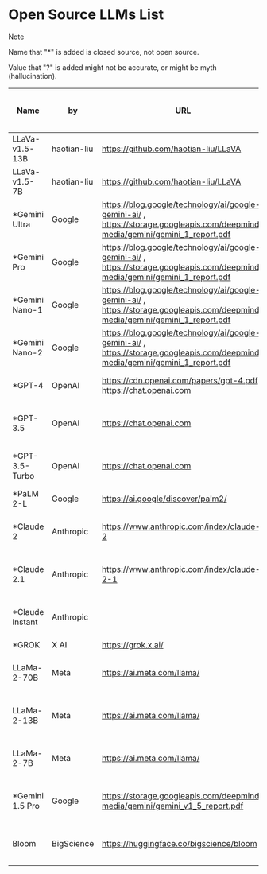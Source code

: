 # Open Source LLMs List

> [!NOTE]
> Name that "*" is added is closed source, not open source.
> 
> Value that "?" is added might not be accurate, or might be myth (hallucination). 

| Name | by | URL | Demo | Size | Max Token | VQAv2 | GQA | VizWiz | SQA | T-VQA | POPE | MME | MM-Bench | SEED | LLaVA-Bench-Wild | MM-Vet | MMLU | GSM8K | MATH | BIG-Bench-Hard | HumanEval | Natural2Code | DROP | Hellaswag | WMT23 | WinoGrande | AI2 Reasoning Challenge (ARC) | Trivia QA | Natural Questions | AGI Eval | BoolQ | OpenBookQA | QuAC | AMC 2022-23 | MGSM |
| ---- | ---- | ---- | ---- | ---- | ---- | ---- | ---- | ---- | ---- | ---- | ---- | ---- | ---- | ---- | ---- | ---- | ---- | ---- | ---- | ---- | ---- | ---- | ---- | ---- | ---- | ---- | ---- | ---- | ---- | ---- | ---- | ---- | ---- | ---- | ---- |
| LLaVa-v1.5-13B | haotian-liu | https://github.com/haotian-liu/LLaVA | https://llava.hliu.cc/ | 13B | | 78.5 | 62.0 | 50.0 | 66.8 | 58.2 | 85.9 | 1510.7 | 64.3 | 58.3 | 58.6 | 65.4 | 31.1 |
| LLaVa-v1.5-7B | haotian-liu | https://github.com/haotian-liu/LLaVA |  | 7B | | 80.0 | 63.3 | 53.6 | 71.6 | 61.3 | 85.9 | 1531.3 | 67.7 | 63.6 | 61.6 | 72.5 | 36.1 |
| *Gemini Ultra | Google | https://blog.google/technology/ai/google-gemini-ai/ , https://storage.googleapis.com/deepmind-media/gemini/gemini_1_report.pdf | No Demo is available | 10T? |
| *Gemini Pro | Google | https://blog.google/technology/ai/google-gemini-ai/ , https://storage.googleapis.com/deepmind-media/gemini/gemini_1_report.pdf | Through Google API |  1.56T? |
| *Gemini Nano-1 | Google | https://blog.google/technology/ai/google-gemini-ai/ , https://storage.googleapis.com/deepmind-media/gemini/gemini_1_report.pdf | Via Google Pixel 8 | 1.8B |
| *Gemini Nano-2 | Google | https://blog.google/technology/ai/google-gemini-ai/ , https://storage.googleapis.com/deepmind-media/gemini/gemini_1_report.pdf | Via Google Pixel 8 | 3.25B |
| *GPT-4 | OpenAI | https://cdn.openai.com/papers/gpt-4.pdf , https://chat.openai.com | https://chat.openai.com | Unknown | 8192, 32768 |  |  |  |  |  |  |  |  |  |  |  | 86.4 5-shot |  |  |  | 67.0% 0-shot |  | 80.9 3-shot | 95.3 10-shot |  | 87.5 5-shot | 96.3 25-shot |
| *GPT-3.5 | OpenAI | https://chat.openai.com | https://chat.openai.com | Unknown? | Max Token | VQAv2 | GQA | VizWiz | SQA | T-VQA | POPE | MME | MM-Bench | SEED | LLaVA-Bench-Wild | MM-Vet | MMLU | GSM8K | MATH | BIG-Bench-Hard | HumanEval | Natural2Code | DROP | Hellaswag | WMT23 | WinoGrande | AI2 Reasoning Challenge (ARC) |
| *GPT-3.5-Turbo | OpenAI | https://chat.openai.com | https://chat.openai.com | Unknown? | Max Token | VQAv2 | GQA | VizWiz | SQA | T-VQA | POPE | MME | MM-Bench | SEED | LLaVA-Bench-Wild | MM-Vet | MMLU | GSM8K | MATH | BIG-Bench-Hard | HumanEval | Natural2Code | DROP | Hellaswag | WMT23 | WinoGrande | AI2 Reasoning Challenge (ARC) |
| *PaLM 2-L | Google | https://ai.google/discover/palm2/ |  |
| *Claude 2 | Anthropic | https://www.anthropic.com/index/claude-2 | https://claude.ai/ | Unknown | 100000 | VQAv2 | GQA | VizWiz | SQA | T-VQA | POPE | MME | MM-Bench | SEED | LLaVA-Bench-Wild | MM-Vet | MMLU | GSM8K | MATH | BIG-Bench-Hard | HumanEval | Natural2Code | DROP | Hellaswag | WMT23 | WinoGrande | AI2 Reasoning Challenge (ARC) | Trivia QA | Natural Questions | AGI Eval | BoolQ | OpenBookQA | QuAC |
| *Claude 2.1 | Anthropic | https://www.anthropic.com/index/claude-2-1 | https://claude.ai/ | Unknown | 200000 | VQAv2 | GQA | VizWiz | SQA | T-VQA | POPE | MME | MM-Bench | SEED | LLaVA-Bench-Wild | MM-Vet | MMLU | GSM8K | MATH | BIG-Bench-Hard | HumanEval | Natural2Code | DROP | Hellaswag | WMT23 | WinoGrande | AI2 Reasoning Challenge (ARC) | Trivia QA | Natural Questions | AGI Eval | BoolQ | OpenBookQA | QuAC |
| *Claude Instant | Anthropic |  | https://claude.ai/ | Unknown | 100000 | VQAv2 | GQA | VizWiz | SQA | T-VQA | POPE | MME | MM-Bench | SEED | LLaVA-Bench-Wild | MM-Vet | MMLU | GSM8K | MATH | BIG-Bench-Hard | HumanEval | Natural2Code | DROP | Hellaswag | WMT23 | WinoGrande | AI2 Reasoning Challenge (ARC) | Trivia QA | Natural Questions | AGI Eval | BoolQ | OpenBookQA | QuAC |
| *GROK | X AI | https://grok.x.ai/ | Unavailable |
| LLaMa-2-70B | Meta | https://ai.meta.com/llama/ | https://sdk.vercel.ai/ | 70B | 4096 | VQAv2 | GQA | VizWiz | SQA | T-VQA | POPE | MME | MM-Bench | SEED | LLaVA-Bench-Wild | MM-Vet | 68.9 | 56.8 | MATH | BIG-Bench-Hard | 29.9 | Natural2Code | DROP | 85.3 | WMT23 | 80.2 | AI2 Reasoning Challenge (ARC) | 85.0 | 33.0 | 54.2 (English only) | 85.0 | 60.2 | 49.3 |
| LLaMa-2-13B | Meta | https://ai.meta.com/llama/ | https://sdk.vercel.ai/ | 13B | 4096 | VQAv2 | GQA | VizWiz | SQA | T-VQA | POPE | MME | MM-Bench | SEED | LLaVA-Bench-Wild | MM-Vet | 54.8 | 28.7 | MATH | BIG-Bench-Hard | 18.3 | Natural2Code | DROP | 80.7 | WMT23 | 72.8 | AI2 Reasoning Challenge (ARC) | 77.2 | 28.0 | 39.1 (English only) | 81.7 | 57.0 | 44.8 |
| LLaMa-2-7B | Meta | https://ai.meta.com/llama/ | https://sdk.vercel.ai/ | 7B | 4096 | VQAv2 | GQA | VizWiz | SQA | T-VQA | POPE | MME | MM-Bench | SEED | LLaVA-Bench-Wild | MM-Vet | 45.3 | 14.6 | MATH | BIG-Bench-Hard | 12.8 | Natural2Code | DROP | 77.2 | WMT23 | 69.2 | AI2 Reasoning Challenge (ARC) | 68.9 | 22.7 | 29.3 (English only) | 77.4 | 58.6 | 39.7 |
| *Gemini 1.5 Pro | Google | https://storage.googleapis.com/deepmind-media/gemini/gemini_v1_5_report.pdf | Not available | Unknown | 1M | VQAv2 | GQA | VizWiz | SQA | T-VQA | POPE | MME | MM-Bench | SEED | LLaVA-Bench-Wild | MM-Vet | 81.9% 5-shot | 91.7% 11-shot | 59.4% 7-shot | 84.0% 3-shot | 71.9% 0-shot | 77.7% 0-shot | 78.9% | 92.5% 10-shot | 75.20 1-shot | WinoGrande | AI2 Reasoning Challenge (ARC) | Trivia QA | Natural Questions | AGI Eval | BoolQ | OpenBookQA | QuAC | 37.2% 4-shot | 88.73% 8-shot |
| Bloom | BigScience | https://huggingface.co/bigscience/bloom | https://huggingface.co/bigscience/bloom | 176B | Max Token | VQAv2 | GQA | VizWiz | SQA | T-VQA | POPE | MME | MM-Bench | SEED | LLaVA-Bench-Wild | MM-Vet | MMLU | GSM8K | MATH | BIG-Bench-Hard | HumanEval | Natural2Code | DROP | Hellaswag | WMT23 | WinoGrande | AI2 Reasoning Challenge (ARC) | Trivia QA | Natural Questions | AGI Eval | BoolQ | OpenBookQA | QuAC | AMC 2022-23 | MGSM |
